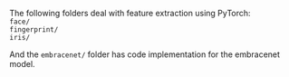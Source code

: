 The following folders deal with feature extraction using PyTorch: \
`face/` \
`fingerprint/` \
`iris/`

And the `embracenet/` folder has code implementation for the embracenet model.
